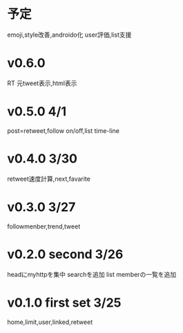# 予定
emoji,style改善,androido化
user評価,list支援
# v0.6.0
RT 元tweet表示,html表示
# v0.5.0 4/1
post=retweet,follow on/off,list time-line
# v0.4.0 3/30
retweet速度計算,next,favarite
# v0.3.0 3/27
followmenber,trend,tweet
# v0.2.0  second 3/26
headにmyhttpを集中
searchを追加
list memberの一覧を追加
# v0.1.0  first set 3/25
 home,limit,user,linked,retweet